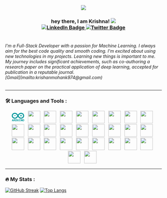 <div id="header" align="center">
  <img src="https://media.giphy.com/media/M9gbBd9nbDrOTu1Mqx/giphy.gif" width="100"/>
</div>

<h3 align="center">
  hey there, I am Krishna!    <img src="https://media.giphy.com/media/hvRJCLFzcasrR4ia7z/giphy.gif" width="30px"/>
<br>
  <div id="badges" align="center">
  <a href="[your-linkedin-URL](https://www.linkedin.com/in/krishna-mohan-194124167/)">
    <img src="https://img.shields.io/badge/LinkedIn-blue?style=for-the-badge&logo=linkedin&logoColor=white" alt="LinkedIn Badge"/>
  </a>
<!--   <a href="">
    <img src="https://img.shields.io/badge/YouTube-red?style=for-the-badge&logo=youtube&logoColor=white" alt="Youtube Badge"/>
  </a> -->
  <a href="https://twitter.com/Krshxxna">
    <img src="https://img.shields.io/badge/Twitter-blue?style=for-the-badge&logo=twitter&logoColor=white" alt="Twitter Badge"/>
  </a>
    <br>
    <img src="https://komarev.com/ghpvc/?username=krishna9358&style=flat-square&color=blue" alt=""/>
</div>

  
</h3>
<h6>
  I'm a Full-Stack Developer with a passion for Machine Learning. I always aim for the best code quality and smooth coding. I'm excited about using new technologies in my projects. Learning new things is important to me. My journey includes significant achievements, such as co-authoring a research paper on the practical application of deep learning, accepted for publication in a reputable journal.
<br>
[Gmail](mailto:krishanmohank974@gmail.com)
</h6>




---

### :hammer_and_wrench: Languages and Tools :
<div align="center">
  <img src="https://github.com/devicons/devicon/blob/master/icons/arduino/arduino-original-wordmark.svg" title="" alt="" width="40" height="40"/> &nbsp;
    <img src="" title="" alt="" width="40" height="40"/> &nbsp;
      <img src="" title="" alt="" width="40" height="40"/> &nbsp;
        <img src="" title="" alt="" width="40" height="40"/> &nbsp;
          <img src="" title="" alt="" width="40" height="40"/> &nbsp;
            <img src="" title="" alt="" width="40" height="40"/> &nbsp;
              <img src="" title="" alt="" width="40" height="40"/> &nbsp;
                <img src="" title="" alt="" width="40" height="40"/> &nbsp;
                  <img src="" title="" alt="" width="40" height="40"/> &nbsp;
                    <img src="" title="" alt="" width="40" height="40"/> &nbsp;
                      <img src="" title="" alt="" width="40" height="40"/> &nbsp;
                        <img src="" title="" alt="" width="40" height="40"/> &nbsp;
                          <img src="" title="" alt="" width="40" height="40"/> &nbsp;
                            <img src="" title="" alt="" width="40" height="40"/> &nbsp;
                              <img src="" title="" alt="" width="40" height="40"/> &nbsp;
                                <img src="" title="" alt="" width="40" height="40"/> &nbsp;
                                  <img src="" title="" alt="" width="40" height="40"/> &nbsp;
                                    <img src="" title="" alt="" width="40" height="40"/> &nbsp;
                                      <img src="" title="" alt="" width="40" height="40"/> &nbsp;
                                        <img src="" title="" alt="" width="40" height="40"/> &nbsp;
                                          <img src="" title="" alt="" width="40" height="40"/> &nbsp;
                                            <img src="" title="" alt="" width="40" height="40"/> &nbsp;
                                              <img src="" title="" alt="" width="40" height="40"/> &nbsp;
                                                <img src="" title="" alt="" width="40" height="40"/> &nbsp;
                                                  <img src="" title="" alt="" width="40" height="40"/> &nbsp;
                                                    <img src="" title="" alt="" width="40" height="40"/> &nbsp;
                                                      <img src="" title="" alt="" width="40" height="40"/> &nbsp;
                                                        <img src="" title="" alt="" width="40" height="40"/> &nbsp;
                                                          <img src="" title="" alt="" width="40" height="40"/> &nbsp;
      

</div>

---

### :fire: My Stats :
<a href="https://git.io/streak-stats"><img src="http://github-readme-streak-stats.herokuapp.com?user=krishna9358&theme=merko" alt="GitHub Streak" /></a>
[![Top Langs](https://github-readme-stats.vercel.app/api/top-langs/?username=krishna9358&layout=compact&theme=vision-friendly-dark)](https://github.com/anuraghazra/github-readme-stats)

